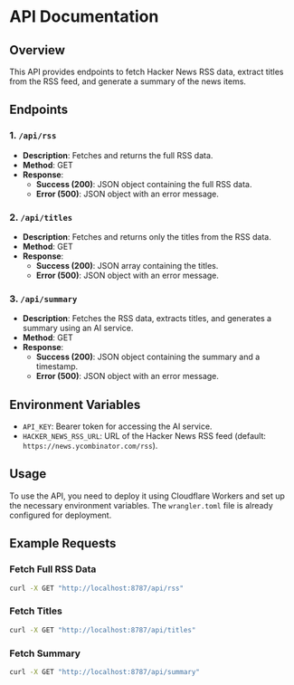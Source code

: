 # API Documentation

## Overview
This API provides endpoints to fetch Hacker News RSS data, extract titles from the RSS feed, and generate a summary of the news items.

## Endpoints

### 1. `/api/rss`
- **Description**: Fetches and returns the full RSS data.
- **Method**: GET
- **Response**:
  - **Success (200)**: JSON object containing the full RSS data.
  - **Error (500)**: JSON object with an error message.

### 2. `/api/titles`
- **Description**: Fetches and returns only the titles from the RSS data.
- **Method**: GET
- **Response**:
  - **Success (200)**: JSON array containing the titles.
  - **Error (500)**: JSON object with an error message.

### 3. `/api/summary`
- **Description**: Fetches the RSS data, extracts titles, and generates a summary using an AI service.
- **Method**: GET
- **Response**:
  - **Success (200)**: JSON object containing the summary and a timestamp.
  - **Error (500)**: JSON object with an error message.

## Environment Variables
- `API_KEY`: Bearer token for accessing the AI service.
- `HACKER_NEWS_RSS_URL`: URL of the Hacker News RSS feed (default: `https://news.ycombinator.com/rss`).

## Usage
To use the API, you need to deploy it using Cloudflare Workers and set up the necessary environment variables. The `wrangler.toml` file is already configured for deployment.

## Example Requests

### Fetch Full RSS Data
```bash
curl -X GET "http://localhost:8787/api/rss"
```

### Fetch Titles
```bash
curl -X GET "http://localhost:8787/api/titles"
```

### Fetch Summary
```bash
curl -X GET "http://localhost:8787/api/summary"
